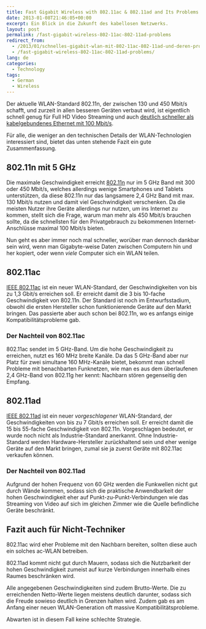 ```yaml
---
title: Fast Gigabit Wireless with 802.11ac & 802.11ad and Its Problems
date: 2013-01-08T21:46:05+00:00
excerpt: Ein Blick in die Zukunft des kabellosen Netzwerks.
layout: post
permalink: /fast-gigabit-wireless-802-11ac-802-11ad-problems
redirect_from:
  - /2013/01/schnelles-gigabit-wlan-mit-802-11ac-802-11ad-und-deren-probleme/
  - /fast-gigabit-wireless-802-11ac-802-11ad-problems/
lang: de
categories:
  - Technology
tags:
  - German
  - Wireless
---
```

Der aktuelle WLAN-Standard 802.11n, der zwischen 130 und 450 Mbit/s schafft, und zurzeit in allen besseren Geräten verbaut wird, ist eigentlich schnell genug für Full HD Video Streaming und auch [deutlich schneller als kabelgebundenes Ethernet mit 100 Mbit/s](https://michaelnordmeyer.com/speed-macbook-air-usb-ethernet-adapter).

Für alle, die weniger an den technischen Details der WLAN-Technologien interessiert sind, bietet das unten stehende Fazit ein gute Zusammenfassung.

## 802.11n mit 5 GHz

Die maximale Geschwindigkeit erreicht [802.11n](https://en.wikipedia.org/wiki/IEEE_802.11n) nur im 5 GHz Band mit 300 oder 450 Mbit/s, welches allerdings wenige Smartphones und Tablets unterstützen, da diese 802.11n nur das langsamere 2,4 GHz Band mit max. 130 Mbit/s nutzen und damit viel Geschwindigkeit verschenken. Da die meisten Nutzer ihre Geräte allerdings nur nutzen, um ins Internet zu kommen, stellt sich die Frage, warum man mehr als 450 Mbit/s brauchen sollte, da die schnellsten für den Privatgebrauch zu bekommenen Internet-Anschlüsse maximal 100 Mbit/s bieten.

Nun geht es aber immer noch mal schneller, worüber man dennoch dankbar sein wird, wenn man Gigabyte-weise Daten zwischen Computern hin und her kopiert, oder wenn _viele_ Computer sich ein WLAN teilen.

## 802.11ac

[IEEE 802.11ac](https://en.wikipedia.org/wiki/IEEE_802.11ac) ist ein neuer WLAN-Standard, der Geschwindigkeiten von bis zu 1,3 Gbit/s erreichen soll. Er erreicht damit die 3 bis 10-fache Geschwindigkeit von 802.11n. Der Standard ist noch im Entwurfsstadium, obwohl die ersten Hersteller schon funktionierende Geräte auf den Markt bringen. Das passierte aber auch schon bei 802.11n, wo es anfangs einige Kompatibilitätsprobleme gab.

### Der Nachteil von 802.11ac

802.11ac sendet im 5 GHz-Band. Um die hohe Geschwindigkeit zu erreichen, nutzt es 160 MHz breite Kanäle. Da das 5 GHz-Band aber nur Platz für zwei simultane 160 MHz-Kanäle bietet, bekommt man schnell Probleme mit benachbarten Funknetzen, wie man es aus dem überlaufenen 2,4 GHz-Band von 802.11g her kennt: Nachbarn stören gegenseitig den Empfang.

## 802.11ad

[IEEE 802.11ad](https://en.wikipedia.org/wiki/IEEE_802.11ad) ist ein neuer _vorgeschlagener_ WLAN-Standard, der Geschwindigkeiten von bis zu 7 Gbit/s erreichen soll. Er erreicht damit die 15 bis 55-fache Geschwindigkeit von 802.11n. Vorgeschlagen bedeutet, er wurde noch nicht als Industrie-Standard anerkannt. Ohne Industrie-Standard werden Hardware-Hersteller zurückhaltend sein und eher wenige Geräte auf den Markt bringen, zumal sie ja zuerst Geräte mit 802.11ac verkaufen können.

### Der Nachteil von 802.11ad

Aufgrund der hohen Frequenz von 60 GHz werden die Funkwellen nicht gut durch Wände kommen, sodass sich die praktische Anwendbarkeit der hohen Geschwindigkeit eher auf Punkt-zu-Punkt-Verbindungen wie das Streaming von Video auf sich im gleichen Zimmer wie die Quelle befindliche Geräte beschränkt.

## Fazit auch für Nicht-Techniker

802.11ac wird eher Probleme mit den Nachbarn bereiten, sollten diese auch ein solches ac-WLAN betreiben.

802.11ad kommt nicht gut durch Mauern, sodass sich die Nutzbarkeit der hohen Geschwindigkeit zumeist auf kurze Verbindungen innerhalb eines Raumes beschränken wird.

Alle angegebenen Geschwindigkeiten sind zudem Brutto-Werte. Die zu erreichenden Netto-Werte liegen meistens deutlich darunter, sodass sich die Freude sowieso deutlich in Grenzen halten wird. Zudem gab es am Anfang einer neuen WLAN-Generation oft massive Kompatibilitätsprobleme.

Abwarten ist in diesem Fall keine schlechte Strategie.